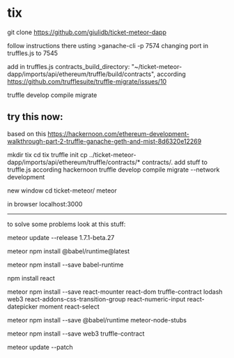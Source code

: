 # tix

git clone https://github.com/giulidb/ticket-meteor-dapp

follow instructions there usting >ganache-cli -p 7574 
changing port in truffles.js to 7545

add in truffles.js 
  contracts_build_directory: "~/ticket-meteor-dapp/imports/api/ethereum/truffle/build/contracts",
according  https://github.com/trufflesuite/truffle-migrate/issues/10


truffle develop
compile
migrate


try this now:
--------------
based on this
https://hackernoon.com/ethereum-development-walkthrough-part-2-truffle-ganache-geth-and-mist-8d6320e12269

mkdir tix
cd tix
truffle init
cp ../ticket-meteor-dapp/imports/api/ethereum/truffle/contracts/* contracts/.
add stuff to truffle.js according hackernoon
truffle develop
compile
migrate --network development

new window cd ticket-meteor/
meteor

in browser
localhost:3000


--------------


to solve some problems look at this stuff:


meteor update --release 1.7.1-beta.27

meteor npm install @babel/runtime@latest

meteor npm install --save babel-runtime

npm install react

meteor npm install --save react-mounter react-dom truffle-contract lodash web3 react-addons-css-transition-group react-numeric-input react-datepicker moment react-select

meteor npm install --save @babel/runtime meteor-node-stubs

meteor npm install --save web3 truffle-contract

meteor update --patch

